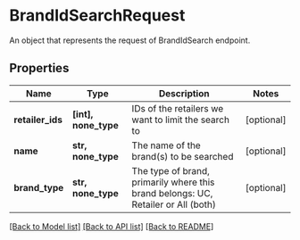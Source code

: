 # BrandIdSearchRequest

An object that represents the request of BrandIdSearch endpoint.

## Properties
Name | Type | Description | Notes
------------ | ------------- | ------------- | -------------
**retailer_ids** | **[int], none_type** | IDs of the retailers we want to limit the search to | [optional] 
**name** | **str, none_type** | The name of the brand(s) to be searched | [optional] 
**brand_type** | **str, none_type** | The type of brand, primarily where this brand belongs: UC, Retailer or All (both) | [optional] 

[[Back to Model list]](../README.md#documentation-for-models) [[Back to API list]](../README.md#documentation-for-api-endpoints) [[Back to README]](../README.md)


